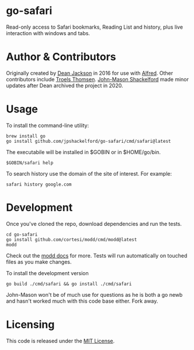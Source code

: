 
go-safari
=========
Read-only access to Safari bookmarks, Reading List and history, plus live interaction with windows and tabs.

# Author & Contributors
Originally created by [Dean Jackson][dean] in 2016 for use with [Alfred][alfred]. Other contributors include [Troels Thomsen][tt]. [John-Mason Shackelford][jps] made minor updates after Dean archived the project in 2020.

# Usage
To install the command-line utility:
```console
brew install go
go install github.com/jpshackelford/go-safari/cmd/safari@latest
```
The executabile will be installed in $GOBIN or in $HOME/go/bin.
```console
$GOBIN/safari help
```
To search history use the domain of the site of interest. For example:
```console
safari history google.com
```

# Development
Once you've cloned the repo, download dependencies and run the tests.
```console
cd go-safari
go install github.com/cortesi/modd/cmd/modd@latest
modd
```
Check out the [modd docs][modd] for more. Tests will run automatically on touched files as you make changes.

To install the development version
```console
go build ./cmd/safari && go install ./cmd/safari
```

John-Mason won't be of much use for questions as he is both a go newb and hasn't worked much with this code base either. Fork away.

# Licensing
This code is released under the [MIT License][mit].

[godoc]: https://godoc.org/pkg/github.com/deanishe/go-safari
[mit]: ./LICENCE.txt
[modd]: https://github.com/cortesi/modd
[dean]: https://github.com/deanishe
[tt]: https://github.com/tt
[jps]: https://github.com/jpshackelford
[alfred]: https://www.alfredapp.com
